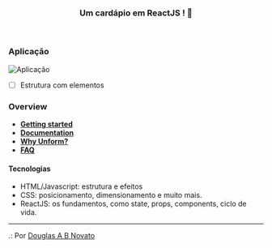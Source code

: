 <h3 align="center">
  Um cardápio em ReactJS ! 🚀
</h3>
<br>

### Aplicação 

![Aplicação](/images/a-aplicacao-terminada.jpg)

- [ ] Estrutura com elementos

### Overview

- **[Getting started](https://unform.dev/)**
- **[Documentation](https://unform.dev/guides/basic-form)**
- **[Why Unform?](https://unform.dev/why-unform)**
- **[FAQ](https://unform.dev/faq)**

#### Tecnologias

- HTML/Javascript: estrutura e efeitos
- CSS: posicionamento, dimensionamento e muito mais.
- ReactJS: os fundamentos, como state, props, components, ciclo de vida.   

---

.: Por [Douglas A B Novato](https://linktr.ee/douglasabnovato)<br/> 